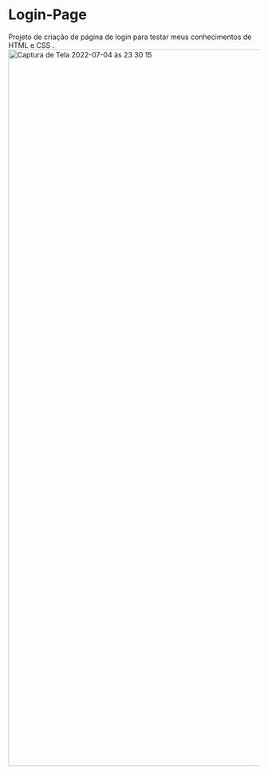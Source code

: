 # Login-Page
Projeto de criação de página de login para testar meus conhecimentos de HTML e CSS .
<img width="1437" alt="Captura de Tela 2022-07-04 às 23 30 15" src="https://user-images.githubusercontent.com/107644323/177243853-a9f8f9d5-ddba-4fae-83cb-7e6a66f0814b.png">
